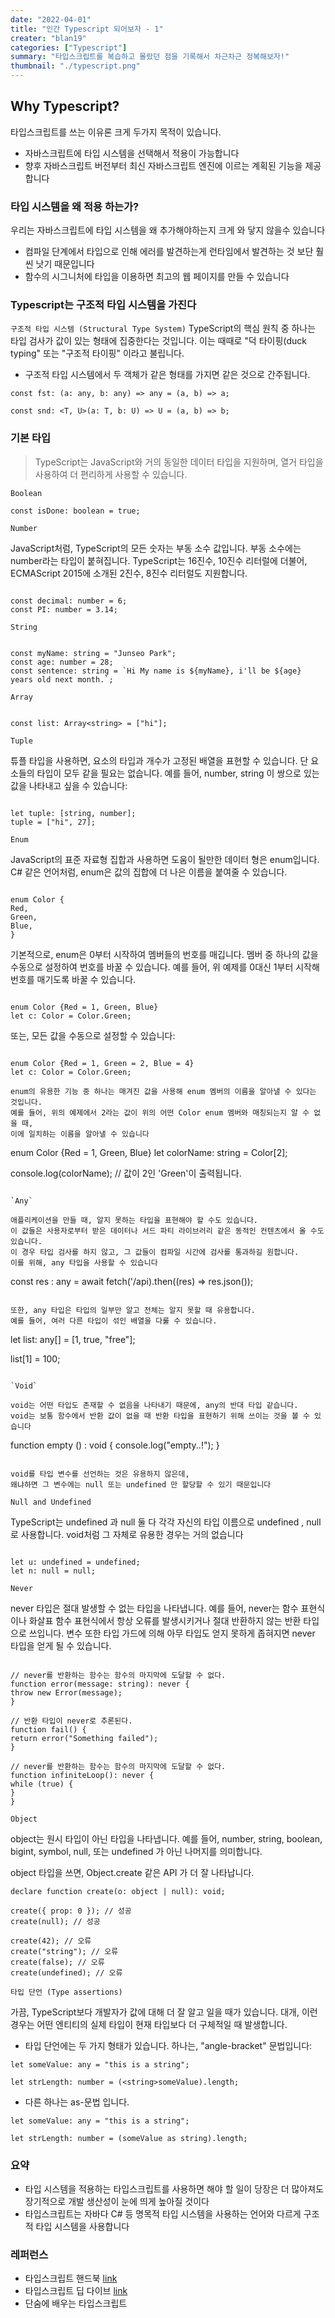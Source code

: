 ```yaml
---
date: "2022-04-01"
title: "인간 Typescript 되어보자 - 1"
creater: "blan19"
categories: ["Typescript"]
summary: "타입스크립트를 복습하고 몰랐던 점을 기록해서 차근차근 정복해보자!"
thumbnail: "./typescript.png"
---
```


## Why Typescript?

타입스크립트를 쓰는 이유론 크게 두가지 목적이 있습니다.

- 자바스크립트에 타입 시스템을 선택해서 적용이 가능합니다
- 향후 자바스크립트 버전부터 최신 자바스크립트 엔진에 이르는 계획된 기능을 제공합니다

### 타입 시스템을 왜 적용 하는가?

우리는 자바스크립트에 타입 시스템을 왜 추가해야하는지 크게 와 닿지 않을수 있습니다

- 컴파일 단계에서 타입으로 인해 에러를 발견하는게 런타임에서 발견하는 것 보단 훨씬 낫기 때문입니다
- 함수의 시그니처에 타입을 이용하면 최고의 웹 페이지를 만들 수 있습니다

### Typescript는 구조적 타입 시스템을 가진다

`구조적 타입 시스템 (Structural Type System)`
TypeScript의 핵심 원칙 중 하나는 타입 검사가 값이 있는 형태에 집중한다는 것입니다. 이는 때때로 "덕 타이핑(duck typing" 또는 "구조적 타이핑" 이라고 불립니다.

- 구조적 타입 시스템에서 두 객체가 같은 형태를 가지면 같은 것으로 간주됩니다.

```
const fst: (a: any, b: any) => any = (a, b) => a;

const snd: <T, U>(a: T, b: U) => U = (a, b) => b;
```

### 기본 타입

> TypeScript는 JavaScript와 거의 동일한 데이터 타입을 지원하며, 열거 타입을 사용하여 더 편리하게 사용할 수 있습니다.

`Boolean`

```
const isDone: boolean = true;
```

`Number`

JavaScript처럼, TypeScript의 모든 숫자는 부동 소수 값입니다. 부동 소수에는 number라는 타입이 붙혀집니다.
TypeScript는 16진수, 10진수 리터럴에 더불어, ECMAScript 2015에 소개된 2진수, 8진수 리터럴도 지원합니다.

```

const decimal: number = 6;
const PI: number = 3.14;

```

`String`

```

const myName: string = "Junseo Park";
const age: number = 28;
const sentence: string = `Hi My name is ${myName}, i'll be ${age} years old next month.`;

```

`Array`

```

const list: Array<string> = ["hi"];

```

`Tuple`

튜플 타입을 사용하면, 요소의 타입과 개수가 고정된 배열을 표현할 수 있습니다.
단 요소들의 타입이 모두 같을 필요는 없습니다.
예를 들어, number, string 이 쌍으로 있는 값을 나타내고 싶을 수 있습니다:

```

let tuple: [string, number];
tuple = ["hi", 27];

```

`Enum`

JavaScript의 표준 자료형 집합과 사용하면 도움이 될만한 데이터 형은 enum입니다.
C# 같은 언어처럼, enum은 값의 집합에 더 나은 이름을 붙여줄 수 있습니다.

```

enum Color {
Red,
Green,
Blue,
}

```

기본적으로, enum은 0부터 시작하여 멤버들의 번호를 매깁니다.
멤버 중 하나의 값을 수동으로 설정하여 번호를 바꿀 수 있습니다.
예를 들어, 위 예제를 0대신 1부터 시작해 번호를 매기도록 바꿀 수 있습니다.

```

enum Color {Red = 1, Green, Blue}
let c: Color = Color.Green;

```

또는, 모든 값을 수동으로 설정할 수 있습니다:

```

enum Color {Red = 1, Green = 2, Blue = 4}
let c: Color = Color.Green;

enum의 유용한 기능 중 하나는 매겨진 값을 사용해 enum 멤버의 이름을 알아낼 수 있다는 것입니다.
예를 들어, 위의 예제에서 2라는 값이 위의 어떤 Color enum 멤버와 매칭되는지 알 수 없을 때,
이에 일치하는 이름을 알아낼 수 있습니다

```

enum Color {Red = 1, Green, Blue}
let colorName: string = Color[2];

console.log(colorName); // 값이 2인 'Green'이 출력됩니다.

```

`Any`

애플리케이션을 만들 때, 알지 못하는 타입을 표현해야 할 수도 있습니다.
이 값들은 사용자로부터 받은 데이터나 서드 파티 라이브러리 같은 동적인 컨텐츠에서 올 수도 있습니다.
이 경우 타입 검사를 하지 않고, 그 값들이 컴파일 시간에 검사를 통과하길 원합니다.
이를 위해, any 타입을 사용할 수 있습니다

```

const res : any = await fetch('/api).then((res) => res.json());

```

또한, any 타입은 타입의 일부만 알고 전체는 알지 못할 때 유용합니다.
예를 들어, 여러 다른 타입이 섞인 배열을 다룰 수 있습니다.

```

let list: any[] = [1, true, "free"];

list[1] = 100;

```

`Void`

void는 어떤 타입도 존재할 수 없음을 나타내기 때문에, any의 반대 타입 같습니다.
void는 보통 함수에서 반환 값이 없을 때 반환 타입을 표현하기 위해 쓰이는 것을 볼 수 있습니다

```

function empty () : void {
console.log("empty..!");
}

```

void를 타입 변수를 선언하는 것은 유용하지 않은데,
왜냐하면 그 변수에는 null 또는 undefined 만 할당할 수 있기 때문입니다

```

`Null and Undefined`

TypeScript는 undefined 과 null 둘 다 각각 자신의 타입 이름으로 undefined , null로 사용합니다.
void처럼 그 자체로 유용한 경우는 거의 없습니다

```

let u: undefined = undefined;
let n: null = null;

```

`Never`

never 타입은 절대 발생할 수 없는 타입을 나타냅니다.
예를 들어, never는 함수 표현식이나 화살표 함수 표현식에서 항상 오류를 발생시키거나
절대 반환하지 않는 반환 타입으로 쓰입니다. 변수 또한 타입 가드에 의해 아무 타입도 얻지 못하게 좁혀지면
never 타입을 얻게 될 수 있습니다.

```

// never를 반환하는 함수는 함수의 마지막에 도달할 수 없다.
function error(message: string): never {
throw new Error(message);
}

// 반환 타입이 never로 추론된다.
function fail() {
return error("Something failed");
}

// never를 반환하는 함수는 함수의 마지막에 도달할 수 없다.
function infiniteLoop(): never {
while (true) {
}
}

```

`Object`

object는 원시 타입이 아닌 타입을 나타냅니다. 예를 들어, number, string, boolean, bigint, symbol, null, 또는 undefined 가 아닌 나머지를 의미합니다.

object 타입을 쓰면, Object.create 같은 API 가 더 잘 나타납니다.

```
declare function create(o: object | null): void;

create({ prop: 0 }); // 성공
create(null); // 성공

create(42); // 오류
create("string"); // 오류
create(false); // 오류
create(undefined); // 오류
```

`타입 단언 (Type assertions)`

가끔, TypeScript보다 개발자가 값에 대해 더 잘 알고 일을 때가 있습니다. 대개, 이런 경우는 어떤 엔티티의 실제 타입이 현재 타입보다 더 구체적일 때 발생합니다.

- 타입 단언에는 두 가지 형태가 있습니다. 하나는, "angle-bracket" 문법입니다:

```
let someValue: any = "this is a string";

let strLength: number = (<string>someValue).length;
```

- 다른 하나는 as-문법 입니다.

```
let someValue: any = "this is a string";

let strLength: number = (someValue as string).length;
```

### 요약

- 타입 시스템을 적용하는 타입스크립트를 사용하면 해야 할 일이 당장은 더 많아져도 장기적으로 개발 생산성이 눈에 띄게 높아질 것이다
- 타입스크립트는 자바다 C# 등 명목적 타입 시스템을 사용하는 언어와 다르게 구조적 타입 시스템을 사용합니다

### 레퍼런스

- 타입스크립트 핸드북 [link](https://typescript-kr.github.io/)
- 타입스크립트 딥 다이브 [link](https://radlohead.gitbook.io/typescript-deep-dive/)
- 단숨에 배우는 타입스크립트
